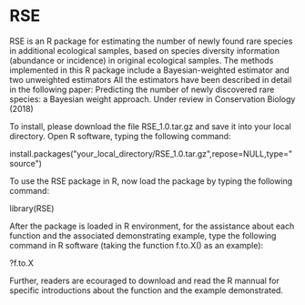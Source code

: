 # RSE
RSE is an R package for estimating the number of newly found rare species in additional ecological samples, 
based on species diversity information (abundance or incidence) in original ecological samples. 
The methods implemented in this R package include a Bayesian-weighted estimator and two unweighted estimators
All the estimators have been described in detail in the following paper:
Predicting the number of newly discovered rare species: a Bayesian weight approach. Under review in Conservation Biology (2018)


To install, please download the file RSE_1.0.tar.gz and save it into your local directory.
Open R software, typing the following command:

install.packages("your_local_directory/RSE_1.0.tar.gz",repose=NULL,type="source")

To use the RSE package in R, now load the package by typing the following command:

library(RSE)

After the package is loaded in R environment, for the assistance about each function and the associated demonstrating example, 
type the following command in R software (taking the function f.to.X() as an example):

?f.to.X


Further, readers are ecouraged to download and read the R mannual for specific introductions about the function and the example demonstrated. 
